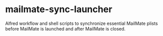 # mailmate-sync-launcher
Alfred workflow and shell scripts to synchronize essential MailMate plists before MailMate is launched and after MailMate is closed.
